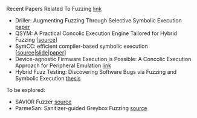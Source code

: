 

Recent Papers Related To Fuzzing [link](https://wcventure.github.io/FuzzingPaper/)

- Driller: Augmenting Fuzzing Through Selective Symbolic Execution [paper](https://sites.cs.ucsb.edu/~vigna/publications/2016_NDSS_Driller.pdf)
- QSYM: A Practical Concolic Execution Engine Tailored for Hybrid Fuzzing [[source](https://github.com/sslab-gatech/qsym#run-hybrid-fuzzing-with-afl|[paper](https://www.usenix.org/system/files/conference/usenixsecurity18/sec18-yun.pdf))]
- SymCC: efficient compiler-based symbolic execution [[source](https://github.com/eurecom-s3/symcc)|[slide](https://www.usenix.org/system/files/sec20_slides_popelau.pdf)|[paper](https://www.usenix.org/conference/usenixsecurity20/presentation/poeplau)]
- Device-agnostic Firmware Execution is Possible: A Concolic Execution Approach for Peripheral Emulation [link](https://openreview.net/pdf?id=rylaZ6iIDr)
- Hybrid Fuzz Testing: Discovering Software Bugs via Fuzzing and Symbolic Execution [thesis](http://reports-archive.adm.cs.cmu.edu/anon/2012/CMU-CS-12-116.pdf)


To be explored:

- SAVIOR Fuzzer [source](https://github.com/evanmak/savior-source)
- ParmeSan: Sanitizer-guided Greybox Fuzzing [source](https://github.com/vusec/parmesan)